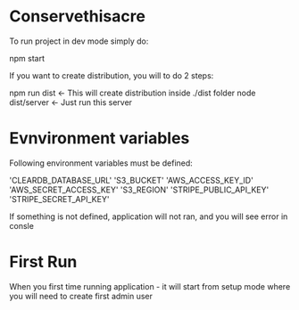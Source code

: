 # Conservethisacre

To run project in dev mode simply do:

npm start

If you want to create distribution, you will to do 2 steps:

npm run dist         <- This will create distribution inside ./dist folder
node dist/server     <- Just run this server

# Evnvironment variables

Following environment variables must be defined:

  'CLEARDB_DATABASE_URL'
  'S3_BUCKET'
  'AWS_ACCESS_KEY_ID'
  'AWS_SECRET_ACCESS_KEY'
  'S3_REGION'
  'STRIPE_PUBLIC_API_KEY'
  'STRIPE_SECRET_API_KEY'

If something is not defined, application will not ran, and you will see error in consle

# First Run

When you first time running application - it will start from setup mode where you will need to create first admin user
